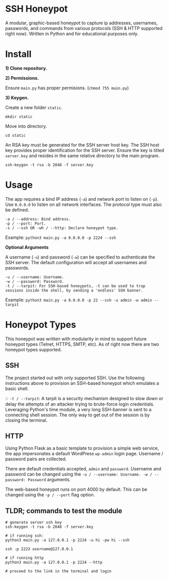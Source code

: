 # SSH Honeypot

A modular, graphic-based honeypot to capture ip addresses, usernames, passwords, and commands from various protocols (SSH & HTTP supported right now). Written in Python and for educational purposes only.

# Install

**1) Clone repository.**

**2) Permissions.**

Ensure `main.py` has proper permisions. (`chmod 755 main.py`)

**3) Keygen.**

Create a new folder `static`. 

`mkdir static`

Move into directory.

`cd static`

An RSA key must be generated for the SSH server host key. The SSH host key provides proper identification for the SSH server. Ensure the key is titled `server.key` and resides in the same relative directory to the main program.

`ssh-keygen -t rsa -b 2048 -f server.key`

# Usage

The app requires a bind IP address (`-a`) and network port to listen on (`-p`). Use `0.0.0.0` to listen on all network interfaces. The protocol type must also be defined.

```
-a / --address: Bind address.
-p / --port: Port.
-s / --ssh OR -wh / --http: Declare honeypot type.
```

Example: `python3 main.py -a 0.0.0.0 -p 2224 --ssh`

**Optional Arguments**

A username (`-u`) and password (`-w`) can be specified to authenticate the SSH server. The default configuration will accept all usernames and passwords.

```
-u / --username: Username.
-w / --password: Password.
-t / --tarpit: For SSH-based honeypots, -t can be used to trap sessions inside the shell, by sending a 'endless' SSH banner.
```

Example: `python3 main.py -a 0.0.0.0 -p 22 --ssh -u admin -w admin --tarpit`

# Honeypot Types
This honeypot was written with modularity in mind to support future honeypot types (Telnet, HTTPS, SMTP, etc). As of right now there are two honeypot types supported.

## SSH
The project started out with only supported SSH. Use the following instructions above to provision an SSH-based honeypot which emulates a basic shell.

💡 `-t / --tarpit`: A tarpit is a security mechanism designed to slow down or delay the attempts of an attacker trying to brute-force login credentials. Leveraging Python's time module, a very long SSH-banner is sent to a connecting shell session. The only way to get out of the session is by closing the terminal. 

## HTTP
Using Python Flask as a basic template to provision a simple web service, the app impersonates a default WordPress `wp-admin` login page. Username / password pairs are collected.

There are default credentials accepted, `admin` and `password`. Username and password can be changed using the `-u / --username: Username.
-w / --password: Password` arguments.

The web-based honeypot runs on port 4000 by default. This can be changed using the `-p / --port` flag option.

## TLDR; commands to test the module

```
# generate server ssh key
ssh-keygen -t rsa -b 2048 -f server.key

# if running ssh:
python3 main.py -a 127.0.0.1 -p 2224 -u hi -pw hi --ssh

ssh -p 2223 username@127.0.0.1

# if running http
python3 main.py -a 127.0.0.1 -p 2224 --http

# proceed to the link in the terminal and login
```
